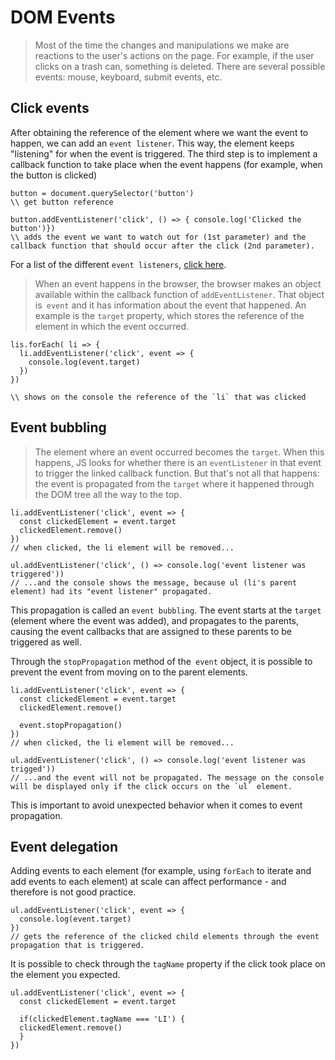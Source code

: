 # DOM Events

> Most of the time the changes and manipulations we make are reactions to the user's actions on the page. For example, if the user clicks on a trash can, something is deleted. There are several possible events: mouse, keyboard, submit events, etc.

## Click events

After obtaining the reference of the element where we want the event to happen, we can add an `event listener`. This way, the element keeps "listening" for when the event is triggered. The third step is to implement a callback function to take place when the event happens (for example, when the button is clicked)

```
button = document.querySelector('button')
\\ get button reference

button.addEventListener('click', () => { console.log('Clicked the button')})
\\ adds the event we want to watch out for (1st parameter) and the callback function that should occur after the click (2nd parameter).
```

For a list of the different `event listeners`, [click here](https://developer.mozilla.org/en-US/docs/Web/Events).


> When an event happens in the browser, the browser makes an object available within the callback function of `addEventListener`. That object is` event` and it has information about the event that happened. An example is the `target` property, which stores the reference of the element in which the event occurred.

```
lis.forEach( li => {
  li.addEventListener('click', event => {
    console.log(event.target)
  })
})

\\ shows on the console the reference of the `li` that was clicked
```


## Event bubbling

> The element where an event occurred becomes the `target`. When this happens, JS looks for whether there is an `eventListener` in that event to trigger the linked callback function. But that's not all that happens: the event is propagated from the `target` where it happened through the DOM tree all the way to the top.

```
li.addEventListener('click', event => {
  const clickedElement = event.target
  clickedElement.remove()
})
// when clicked, the li element will be removed...

ul.addEventListener('click', () => console.log('event listener was triggered'))
// ...and the console shows the message, because ul (li's parent element) had its "event listener" propagated.

```

This propagation is called an `event bubbling`. The event starts at the `target` (element where the event was added), and propagates to the parents, causing the event callbacks that are assigned to these parents to be triggered as well.

Through the `stopPropagation` method of the` event` object, it is possible to prevent the event from moving on to the parent elements.
```
li.addEventListener('click', event => {
  const clickedElement = event.target
  clickedElement.remove()

  event.stopPropagation()
})
// when clicked, the li element will be removed...

ul.addEventListener('click', () => console.log('event listener was trigged'))
// ...and the event will not be propagated. The message on the console will be displayed only if the click occurs on the `ul` element.
```

This is important to avoid unexpected behavior when it comes to event propagation.


## Event delegation

Adding events to each element (for example, using `forEach` to iterate and add events to each element) at scale can affect performance - and therefore is not good practice.

```
ul.addEventListener('click', event => {
  console.log(event.target)
})
// gets the reference of the clicked child elements through the event propagation that is triggered.
```


It is possible to check through the `tagName` property if the click took place on the element you expected.
```
ul.addEventListener('click', event => {
  const clickedElement = event.target

  if(clickedElement.tagName === 'LI') {
  clickedElement.remove() 
  }
})
```
